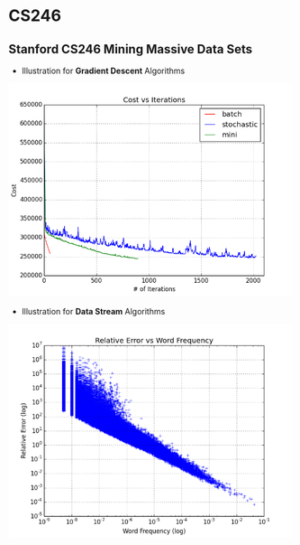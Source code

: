 # CS246
## Stanford CS246 Mining Massive Data Sets


- Illustration for __Gradient Descent__ Algorithms
<img src="pic/gradientDescent.png" width="800" alt="GD"/>

- Illustration for __Data Stream__ Algorithms
<img src="pic/dataStream.png" width="800" alt="DS"/>
